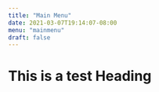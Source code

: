 ```yaml
---
title: "Main Menu"
date: 2021-03-07T19:14:07-08:00
menu: "mainmenu"
draft: false
---
```


# This is a test Heading